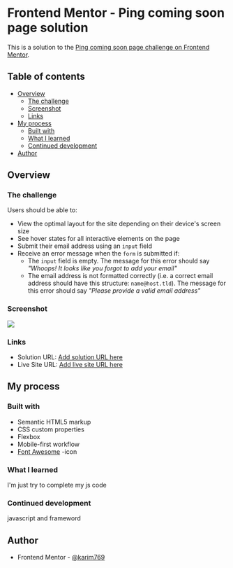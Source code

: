 # Frontend Mentor - Ping coming soon page solution

This is a solution to the [Ping coming soon page challenge on Frontend Mentor](https://www.frontendmentor.io/challenges/ping-single-column-coming-soon-page-5cadd051fec04111f7b848da). 

## Table of contents

- [Overview](#overview)
  - [The challenge](#the-challenge)
  - [Screenshot](#screenshot)
  - [Links](#links)
- [My process](#my-process)
  - [Built with](#built-with)
  - [What I learned](#what-i-learned)
  - [Continued development](#continued-development)
- [Author](#author)


## Overview

### The challenge

Users should be able to:

- View the optimal layout for the site depending on their device's screen size
- See hover states for all interactive elements on the page
- Submit their email address using an `input` field
- Receive an error message when the `form` is submitted if:
	- The `input` field is empty. The message for this error should say *"Whoops! It looks like you forgot to add your email"*
	- The email address is not formatted correctly (i.e. a correct email address should have this structure: `name@host.tld`). The message for this error should say *"Please provide a valid email address"*

### Screenshot

![](./desktop-preview.jpg)


### Links

- Solution URL: [Add solution URL here](https://www.frontendmentor.io/solutions/ping-coming-soon-page-yRP5KxgPW5)
- Live Site URL: [Add live site URL here](https://karim769.github.io/ping-coming-soon-page/)

## My process

### Built with

- Semantic HTML5 markup
- CSS custom properties
- Flexbox
- Mobile-first workflow
- [Font Awesome](https://fontawesome.com) -icon


### What I learned

I'm just try to complete my js code

### Continued development

javascript and frameword





## Author

- Frontend Mentor - [@karim769](https://www.frontendmentor.io/profile/karim769)
